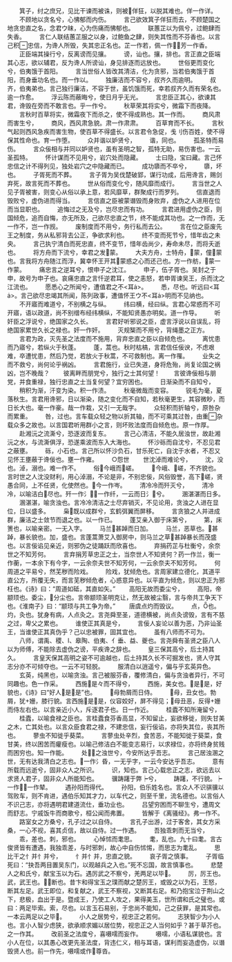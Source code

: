 <!-- { "loadSidebar": true } -->
　　箕子，纣之庶兄，见比干谏而被诛，则被佯狂，以脱其难也。佯一作详。
　　不顾地以贪名兮，心怫郁而内伤。
　　言己欲效箕子佯狂而去，不顾楚国之地贪忠直之名，念君ウ昧，心为伤痛而怫郁也。
　　联蕙芷以为佩兮，过鲍肆而失香。
　　言仁人联结蕙芷服之以身，过鲍鱼之肆，则失其性而不芬香也。以言己积忠信，为谗人所毁，失其忠正名也。芷一作若，佩一作，芳一作香。
　　正臣端其操行兮，反离谤而见攘。
　　谤，讪也。攘，排也。言正直之臣端其心志，欲以辅君，反为谗人所谤讪，身见排逐而远放也。
　　世俗更而变化兮，伯夷饿于首阳。
　　言当世俗人皆改其清洁，化为贪邪，当若伯夷饿于首阳，而身垂功名也。而一作以。
　　独廉洁而不容兮，叔齐久而逾明。
　　叔齐，伯夷弟也。言己独行廉洁，不容于世，虽饥饿而死，幸若叔齐久而有荣名也。逾一作愈。
　　浮云陈而蔽晦兮，使日月乎无光。
　　言忠臣正其心，欲谏其君，谗毁在旁而不敢言也。乎一作兮。
　　秋草荣其将实兮，微霜下而夜降。
　　言秋时百草将实，微霜夜下而杀之，使不得成熟也。其一作而。
　　商风肃而害生兮，
　　商风，西风肃急貌。肃一作肃肃。
　　百草育而不长。
　　言秋气起则西风急疾而害生物，使百草不得盛长。以言君令急促，戋刂伤百姓，使不得保其性命也。育一作堕。
　　众并谐以妒贤兮，
　　谐，同也。
　　孤圣特而易伤。
　　言众佞相与并同以妒贤也，虽有圣明之智，孤特无助，易伤害也。一云圣孤特。
　　怀计谋而不见用兮，岩穴处而隐藏。
　　士曰隐，宝曰藏。言己怀忠信之计不得列见，独处岩穴之中隐藏而已。
　　成功隳而不卒兮，
　　隳，坏也。
　　子胥死而不葬。
　　言子胥为吴伐楚破郢，谋行功成，后用谗言，赐剑弃死，故言死而不葬也。
　　世从俗而变化兮，随风靡而成行。
　　言当世之人见子胥被害，则变心从俗以承上意，若风靡草，群聚成行而罗列。
　　信直退而毁败兮，虚伪进而得当。
　　言信直之臣被蒙谮毁而身败弃，虚伪之人进用在位而当显职也。
　　追悔过之无及兮，岂尽忠而有功。
　　言君进用虚伪之臣，则国倾危，追而自悔，亦无所及，己欲尽忠直之节，终不能成其功也。之一作而，无一作不，岂一作觊。
　　废制度而不用兮，务行私而去公。
　　言在位之臣废先王之制度，务从私邪背去公正，争欲求利也。
　　终不变而死节兮，惜年齿之未央。
　　言己执宁清白而死忠直，终不变节，惜年齿尚少，寿命未尽，而将夭逝也。
　　将方舟而下流兮，幸君之发蒙。
　　大夫方舟，士特舟，蒙，僮蒙也。言我将方舟随江而浮，冀幸怀王开其蒙惑之心而还己也。方一作舫，蒙一作蒙。
　　痛忠言之逆耳兮，恨申子之沈江。
　　申子，伍子胥也。吴封之于申，故号为申子也。哀痛忠直之言忏逆君耳，使之恚怒，若申胥谏吴王，杀而沈之江流也。
　　愿悉心之所闻兮，遭值君之不<耳>。
　　悉，尽也。听远曰<耳>。言己欲尽忠竭其所闻，陈列政事，遭值怀王ウ不<耳>明而不见纳也。
　　不开寤而难道兮，不别横之与纵。
　　纬曰横，经曰纵。言君心常惑而不可开寤，语以政道，尚不别缯布经纬横纵，不能知贤愚亦明矣。道一作导。
　　听奸臣之浮说兮，绝国家之久长。
　　言君好听邪说之臣，虚言浮说以自误乱，将绝国家累世久长之禄也。奸一作奸。
　　灭规榘而不用兮，背绳墨之正方。
　　言君为政，灭先圣之法度而不施用，背弃忠直之臣以自倾危也。
　　离忧患而乃寤兮，若纵火于秋蓬。
　　蓬，蒿也。秋时枯槁，言君信任佞谀，不虑艰难，卒遭忧患，然后乃觉，若放火于秋蒿，不可救制也。离一作罹。
　　业失之而不救兮，尚何论乎祸凶。
　　言君施行，业已失道，身将危殆，尚复论国之祸凶，岂不晚哉？
　　彼离畔而朋党兮，独行之士其何望！
　　言彼谗佞相与朋党，并食重禄，独行忠直之士当复何望？宜穷困也。
　　日渐染而不自知兮，
　　稍积为渐，汗变为染。积一作渍。
　　秋毫微哉而变容。
　　锐毛为毫，夏落秋生。言君用谗邪，日以渐染，随之变化而不自知，若秋毫更生，其容微眇，而日长大也。毫一作豪。哉一作栽，又引一无哉字。
　　众轻积而折轴兮，原咎杂而累重。
　　咎，过也。言车载众轻之物以折其轴，而不可乘其过咎，由重杂载众多之故也。以言国君听用群小之言，则坏败法度而自倾危也。原一作厚。
　　赴湘沅之流澌兮，恐逐波而复东。
　　言己心清洁，不能久居浊世，故赴湘沅之水，与流澌俱浮，恐遂乘波而东入大海也。
　　怀沙砾而自沈兮，不忍见君之蔽壅。
　　砾，小石也。言己所以怀沙负石，甘乐死亡，自沈于水者，不忍又见怀王壅蔽于谗佞也。壅一作雍。
　　○怨世
　　世沈淖而难论兮，
　　沈，没也。淖，溺也。难一作不。
　　俗今峨而嵯。
　　今峨、嵯，不齐貌也。言时世之人沈没财利，用心淖溺，不论是非，不别忠佞，风俗毁誉，高下嵯，贤愚合同，上不任贤，化使然也。今一作岑。
　　清冷冷而歼灭兮，
　　清冷冷，以喻洁白尽也。歼一作氵，一作纤，一云而日氵兮。
　　溷湛湛而日多。
　　溷湛湛，喻贪浊也。言冷冷清洁之士尽弃销灭，不见论用，贪浊之人进在显位，日以盛多。
　　枭既以成群兮，玄鹤弭翼而屏移。
　　言贪狼之人并进成群，廉洁之士敛节而退之也。以一作已。
　　蓬艾亲入御于床第兮，
　　第，床箦也，以喻亲密。一无入字。
　　马兰甚踔而日加。
　　马兰，恶草也。甚踔，暴长貌也。加，盛也。言蓬蒿萧艾入御房中，则马兰之草甚踔暴长而茂盛也。以言佞谄见亲近，则邪伪之徒踊跃而欣喜也。
　　弃捐药芷与杜衡兮，余奈世之不知芳何。
　　言弃捐芳草忠正之士，当奈世人不知贤何？药一作兰，衡一作蘅，一本余下有今字，一云余奈夫世不知芳何，一云余奈夫不知芳何。
　　何周道之平易兮，然芜秽而险戏。
　　险戏，犹倾危也。言周家建立德化，其道平直公方，所覆无失，而言芜秽倾危者，心惑意异也。以平直为倾危，则以忠正为邪枉也。《诗》曰：“周道如砥，其直如矢。”
　　高阳无故而委尘兮，
　　高阳，帝颛顼也。委尘，分尘也。言帝颛顼圣明克让，然无故被尘翳，言与帝共工争天下也。《淮南子》曰：“颛顼与共工争为帝。”
　　唐虞点灼而毁议。
　　点，也。灼，灸也。犹身有病，人点灸之。言尧舜至圣，道德横被，尚点灸谤毁，言有不慈之过，卑父之累也。
　　谁使正其真是兮，
　　言佞人妄论以善为恶，乃非讪圣王，当谁使正其真伪乎？己以忠被罪，固其宜也。
　　虽有八师而不可为。
　　八师，谓禹、稷、Ι、皋陶、伯夷、亻垂、益、夔也。言尧舜有圣贤之臣八人以为师傅，不能除去虚伪之谤，平疾谗之辞也。
　　皇三保其高兮，后土持其久。
　　言皇天保其高明之姿不可逾越也，后土持其久长不可掘发也，贤人守其志分亦不可倾夺也。一云不可轻脱。
　　服清白以逍遥兮，偏与乎玄英异色。
　　玄英，纯黑也，以喻贪浊。言己被服芬香，覆修清白，偏与贪浊者异行，不可同趣也。色一作采。
　　西施是々而不得兮，
　　西施，美女也。是是，好貌也，《诗》曰“好人是是”也。
　　母勃屑而日侍。
　　母，丑女也。勃屑，犹姗，膝行貌。言西施是是，仪容姣好，屏不得见；母丑恶，反得姗而侍左右也。以言亲近小人，斥逐君子也。日一作近。
　　桂蠹不知所淹留兮，
　　桂蠹，以喻食禄之臣也。言桂蠹食芬香高显，不知留止，妄欲移徙，则失甘美之木，亡其处也。以言众臣食君之禄，不建忠信，妄行佞谄，亦将失其位，丧其所也。
　　蓼虫不知徙乎葵菜。
　　言蓼虫处辛烈，食苦恶，不能知徙于葵菜，食甘美，终以困苦而癯瘦也。以喻己修洁白不能变志易行，以求禄位，亦将终身贫贱而困穷也。知一作能。
　　处之浊世兮，今安所达乎吾志。
　　言己居浊溷之世，无有达我清白之志也。一作氵昏，一无乎字，一云今安达乎吾志。
　　意有所载而远逝兮，固非众人之所识。
　　识，知也。言己心载忠正之志，欲远去以求贤人君子，固非众人所能知也。
　　骥踌躇于弊┝兮，
　　踌躇，不行貌。┝一作，一作辇。
　　遇孙阳而得代。
　　孙阳，伯乐姓名也。言众人不识骐骥以驾败车，则不肯进，遇伯乐知其才力，以车代之，则至千里，流名德也。以言俗人不识己志，亦将遇明君建道流仕，垂功业也。
　　吕望穷困而不聊生兮，遭周文而舒志。宁戚饭牛而商歌兮，桓公闻而弗置。
　　皆解于《离骚经》。弗一作不。
　　路室女之方桑兮，孔子过之以自侍。
　　言孔子出游，过于客舍，其女方采桑，一心不视，喜其贞信，故以自侍。过一作遇。
　　吾独乖刺而无当兮，
　　乖，差也。刺，邪也。
　　心悼怵而耄思。
　　耄，乱也。九十曰耄。言古俊贤皆有遭遇，我独乖差，与时邪刺，故心中自伤怵惕，而思志为耄乱。
　　思比干之忄并忄并兮，
　　忄并忄并，忠直之貌。
　　哀子胥之慎事。
　　子胥临死曰：“抉吾两目置吴东门，以观越兵之入也。”死不忘国，故言慎事也。
　　悲楚人之和氏兮，献宝玉以为石。遇厉武之不察兮，羌两足以毕。
　　厉，厉王也。武，武王也。，断也。昔卞和得宝玉之璞而献之楚厉王，或毁之以为石，王怒，断其左足。武王即位，和复献之，武王不察视，又断其右足。和乃抱宝泣于荆山之下，悲极，血出于是。暨成王，乃使工人攻之，果得美玉，世所谓和氏之璧也。或曰：两足毕索。索，尽也。以言玉石易别，于忠尚不能知，己之获罪，是其常也。一本云两足以之毕。
　　小人之居势兮，视忠正之若何。
　　志狭智少为小人也。言小人智少虑狭，欲承顺求媚以居位势，视忠正之人当何如乎？甚于草芥也。之一作其。
　　改前圣之法度兮，喜嗫嚅而妄作。
　　嗫嚅，小语私谋貌也。言小人在位，以其愚心改更先圣法度，背违仁义，相与耳语，谋利而妄造虚伪，以谮毁贤人也。前一作先，嗫嚅或作尊沓。
